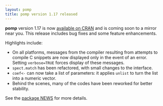 ```yaml
---
layout: pomp
title: pomp version 1.17 released
---
```


**pomp** version 1.17 is now [available on CRAN](https://cran.r-project.org/package=pomp) and is coming soon to a mirror near you.
This release includes bug fixes and some feature enhancements.

Highlights include:



- On all platforms, messages from the compiler resulting from attempts to compile C snippets are now displayed only in the event of an error.
  Setting `verbose=TRUE` forces display of these messages.
- `spect.match` has been refactored, with small changes to the interface.
- `coef<-` can now take a list of parameters:
  it applies `unlist` to turn the list into a numeric vector.
- Behind the scenes, many of the codes have been reworked for better stability.

See the [package NEWS](https://kingaa.github.io/pomp/NEWS/) for more details.
